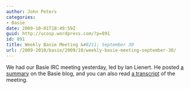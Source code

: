 ```yaml
---
author: John Peters
categories:
- Basie
date: 2009-10-01T18:49:59Z
guid: http://ucosp.wordpress.com/?p=891
id: 891
title: Weekly Basie Meeting &#8211; September 30
url: /2009-2010/basie/2009/10/weekly-basie-meeting-september-30/
---
```


We had our Basie IRC meeting yesterday, led by Ian Lienert. He posted [a summary](http://blog.basieproject.org/?p=1207) on the Basie blog, and you can also read [a transcript](http://basieproject.org/irclog/index.php?date=2009-09-30) of the meeting.